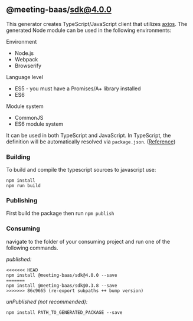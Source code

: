 ## @meeting-baas/sdk@4.0.0

This generator creates TypeScript/JavaScript client that utilizes [axios](https://github.com/axios/axios). The generated Node module can be used in the following environments:

Environment
* Node.js
* Webpack
* Browserify

Language level
* ES5 - you must have a Promises/A+ library installed
* ES6

Module system
* CommonJS
* ES6 module system

It can be used in both TypeScript and JavaScript. In TypeScript, the definition will be automatically resolved via `package.json`. ([Reference](https://www.typescriptlang.org/docs/handbook/declaration-files/consumption.html))

### Building

To build and compile the typescript sources to javascript use:
```
npm install
npm run build
```

### Publishing

First build the package then run `npm publish`

### Consuming

navigate to the folder of your consuming project and run one of the following commands.

_published:_

```
<<<<<<< HEAD
npm install @meeting-baas/sdk@4.0.0 --save
=======
npm install @meeting-baas/sdk@0.3.8 --save
>>>>>>> 86c9665 (re-export subpaths ++ bump version)
```

_unPublished (not recommended):_

```
npm install PATH_TO_GENERATED_PACKAGE --save
```
